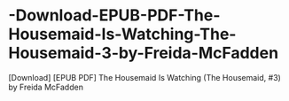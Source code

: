 # -Download-EPUB-PDF-The-Housemaid-Is-Watching-The-Housemaid-3-by-Freida-McFadden
[Download] [EPUB PDF] The Housemaid Is Watching (The Housemaid, #3) by Freida McFadden

